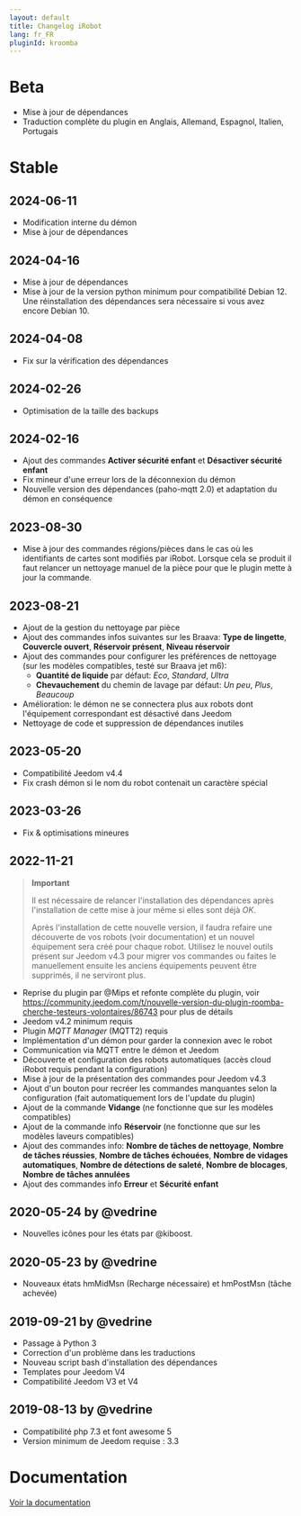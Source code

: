 ```yaml
---
layout: default
title: Changelog iRobot
lang: fr_FR
pluginId: kroomba
---
```


# Beta

- Mise à jour de dépendances
- Traduction complète du plugin en Anglais, Allemand, Espagnol, Italien, Portugais

# Stable

## 2024-06-11

- Modification interne du démon
- Mise à jour de dépendances

## 2024-04-16

- Mise à jour de dépendances
- Mise à jour de la version python minimum pour compatibilité Debian 12. Une réinstallation des dépendances sera nécessaire si vous avez encore Debian 10.

## 2024-04-08

- Fix sur la vérification des dépendances

## 2024-02-26

- Optimisation de la taille des backups

## 2024-02-16

- Ajout des commandes **Activer sécurité enfant** et **Désactiver sécurité enfant**
- Fix mineur d'une erreur lors de la déconnexion du démon
- Nouvelle version des dépendances (paho-mqtt 2.0) et adaptation du démon en conséquence

## 2023-08-30

- Mise à jour des commandes régions/pièces dans le cas où les identifiants de cartes sont modifiés par iRobot. Lorsque cela se produit il faut relancer un nettoyage manuel de la pièce pour que le plugin mette à jour la commande.

## 2023-08-21

- Ajout de la gestion du nettoyage par pièce
- Ajout des commandes infos suivantes sur les Braava: **Type de lingette**, **Couvercle ouvert**, **Réservoir présent**, **Niveau réservoir**
- Ajout des commandes pour configurer les préférences de nettoyage (sur les modèles compatibles, testé sur Braava jet m6):
  - **Quantité de liquide** par défaut: *Eco*, *Standard*, *Ultra*
  - **Chevauchement** du chemin de lavage par défaut: *Un peu*, *Plus*, *Beaucoup*
- Amélioration: le démon ne se connectera plus aux robots dont l'équipement correspondant est désactivé dans Jeedom
- Nettoyage de code et suppression de dépendances inutiles

## 2023-05-20

- Compatibilité Jeedom v4.4
- Fix crash démon si le nom du robot contenait un caractère spécial

## 2023-03-26

- Fix & optimisations mineures

## 2022-11-21

> **Important**
>
> Il est nécessaire de relancer l'installation des dépendances après l'installation de cette mise à jour même si elles sont déjà *OK*.
>
> Après l'installation de cette nouvelle version, il faudra refaire une découverte de vos robots (voir documentation) et un nouvel équipement sera créé pour chaque robot.
> Utilisez le nouvel outils présent sur Jeedom v4.3 pour migrer vos commandes ou faites le manuellement ensuite les anciens équipements peuvent être supprimés, il ne serviront plus.

- Reprise du plugin par @Mips et refonte complète du plugin, voir <https://community.jeedom.com/t/nouvelle-version-du-plugin-roomba-cherche-testeurs-volontaires/86743> pour plus de détails
- Jeedom v4.2 minimum requis
- Plugin *MQTT Manager* (MQTT2) requis
- Implémentation d'un démon pour garder la connexion avec le robot
- Communication via MQTT entre le démon et Jeedom
- Découverte et configuration des robots automatiques (accès cloud iRobot requis pendant la configuration)
- Mise à jour de la présentation des commandes pour Jeedom v4.3
- Ajout d'un bouton pour recréer les commandes manquantes selon la configuration (fait automatiquement lors de l'update du plugin)
- Ajout de la commande **Vidange** (ne fonctionne que sur les modèles compatibles)
- Ajout de la commande info **Réservoir** (ne fonctionne que sur les modèles laveurs compatibles)
- Ajout des commandes info: **Nombre de tâches de nettoyage**, **Nombre de tâches réussies**, **Nombre de tâches échouées**, **Nombre de vidages automatiques**, **Nombre de détections de saleté**, **Nombre de blocages**, **Nombre de tâches annulées**
- Ajout des commandes info **Erreur** et **Sécurité enfant**

## 2020-05-24 by @vedrine

- Nouvelles icônes pour les états par @kiboost.

## 2020-05-23 by @vedrine

- Nouveaux états hmMidMsn (Recharge nécessaire) et hmPostMsn (tâche achevée)

## 2019-09-21 by @vedrine

- Passage à Python 3
- Correction d'un problème dans les traductions
- Nouveau script bash d'installation des dépendances
- Templates pour Jeedom V4
- Compatibilité Jeedom V3 et V4

## 2019-08-13 by @vedrine

- Compatibilité php 7.3 et font awesome 5
- Version minimum de Jeedom requise : 3.3

# Documentation

[Voir la documentation]({{site.baseurl}}/{{page.pluginId}}/{{page.lang}})
